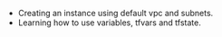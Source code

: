 * Creating an instance using default vpc and subnets.
* Learning how to use variables, tfvars and tfstate.